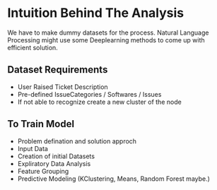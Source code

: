 # Intuition Behind The Analysis

We have to make dummy datasets for the process. Natural Language Processing might use some Deeplearning methods to come up with efficient solution.

## Dataset Requirements
- User Raised Ticket Description
- Pre-defined IssueCategories / Softwares / Issues
- If not able to recognize create a new cluster of the node

## To Train Model
- Problem defination and solution approch
- Input Data
- Creation of initial Datasets
- Expliratory Data Analysis
- Feature Grouping
- Predictive Modeling (KClustering, Means, Random Forest maybe.)